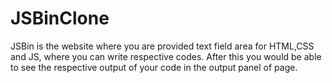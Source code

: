 # JSBinClone
JSBin is the website where you are provided text field area for HTML,CSS and JS, where you can write respective codes. After this you would be able to see the respective output of your code in the output panel of page.
